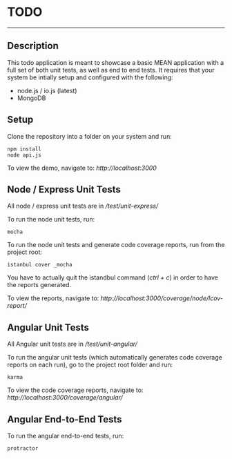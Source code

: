 # TODO

---

## Description

This todo application is meant to showcase a basic MEAN application with a full set of  both unit tests, as well as end to end tests. It requires that your system be intially setup and configured with the following:

* node.js / io.js (latest)
* MongoDB

## Setup

Clone the repository into a folder on your system and run:

```
npm install
node api.js
```

To view the demo, navigate to: _http://localhost:3000_

## Node / Express Unit Tests

All node / express unit tests are in _/test/unit-express/_

To run the node unit tests, run:

```
mocha
```

To run the node unit tests and generate code coverage reports, run from the project root:
```
istanbul cover _mocha
```

You have to actually quit the istandbul command (_ctrl + c_) in order to have the reports generated.

To view the reports, navigate to: _http://localhost:3000/coverage/node/lcov-report/_

## Angular Unit Tests

All Angular unit tests are in _/test/unit-angular/_

To run the angular unit tests (which automatically generates code coverage reports on each run), go to the project root folder and run:

```
karma
```

To view the code coverage reports, navigate to: _http://localhost:3000/coverage/angular/_

## Angular End-to-End Tests

To run the angular end-to-end tests, run:

```
protractor
```